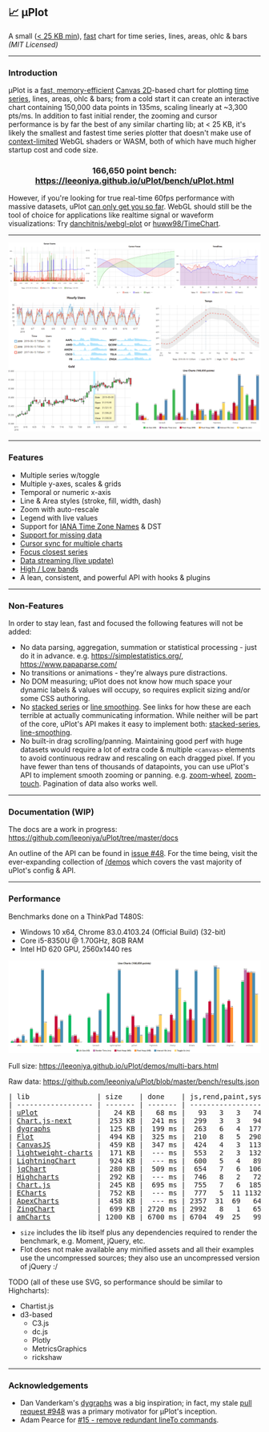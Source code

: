 ## 📈 μPlot

A small ([< 25 KB min](https://github.com/leeoniya/uPlot/tree/master/dist/uPlot.iife.min.js)), [fast](#performance) chart for time series, lines, areas, ohlc & bars _(MIT Licensed)_

---
### Introduction

μPlot is a [fast, memory-efficient](#performance) [Canvas 2D](https://developer.mozilla.org/en-US/docs/Web/API/CanvasRenderingContext2D)-based chart for plotting [time series](https://en.wikipedia.org/wiki/Time_series), lines, areas, ohlc & bars; from a cold start it can create an interactive chart containing 150,000 data points in 135ms, scaling linearly at ~3,300 pts/ms. In addition to fast initial render, the zooming and cursor performance is by far the best of any similar charting lib; at < 25 KB, it's likely the smallest and fastest time series plotter that doesn't make use of [context-limited](https://bugs.chromium.org/p/chromium/issues/detail?id=771792) WebGL shaders or WASM, both of which have much higher startup cost and code size.

<h3 align="center">166,650 point bench: <a href="https://leeoniya.github.io/uPlot/bench/uPlot.html">https://leeoniya.github.io/uPlot/bench/uPlot.html</a></h3>

However, if you're looking for true real-time 60fps performance with massive datasets, uPlot [can only get you so far](https://huww98.github.io/TimeChart/docs/performance).
WebGL should still be the tool of choice for applications like realtime signal or waveform visualizations:
Try [danchitnis/webgl-plot](https://github.com/danchitnis/webgl-plot) or [huww98/TimeChart](https://github.com/huww98/TimeChart).

---
![uPlot Chart](uPlot.png "uPlot Chart")

---
### Features

- Multiple series w/toggle
- Multiple y-axes, scales & grids
- Temporal or numeric x-axis
- Line & Area styles (stroke, fill, width, dash)
- Zoom with auto-rescale
- Legend with live values
- Support for [IANA Time Zone Names](https://en.wikipedia.org/wiki/List_of_tz_database_time_zones) & DST
- [Support for missing data](https://leeoniya.github.io/uPlot/demos/missing-data.html)
- [Cursor sync for multiple charts](https://leeoniya.github.io/uPlot/demos/sync-cursor.html)
- [Focus closest series](https://leeoniya.github.io/uPlot/demos/focus-cursor.html)
- [Data streaming (live update)](https://leeoniya.github.io/uPlot/demos/stream-data.html)
- [High / Low bands](https://leeoniya.github.io/uPlot/demos/high-low-bands.html)
- A lean, consistent, and powerful API with hooks & plugins

---
### Non-Features

In order to stay lean, fast and focused the following features will not be added:

- No data parsing, aggregation, summation or statistical processing - just do it in advance. e.g. https://simplestatistics.org/, https://www.papaparse.com/
- No transitions or animations - they're always pure distractions.
- No DOM measuring; uPlot does not know how much space your dynamic labels & values will occupy, so requires explicit sizing and/or some CSS authoring.
- No [stacked series](https://everydayanalytics.ca/2014/08/stacked-area-graphs-are-not-your-friend.html) or [line smoothing](http://www.vizwiz.com/2011/12/when-you-use-smoothed-line-chart-your.html). See links for how these are each terrible at actually communicating information. While neither will be part of the core, uPlot's API makes it easy to implement both: [stacked-series](https://leeoniya.github.io/uPlot/demos/stacked-series.html), [line-smoothing](https://leeoniya.github.io/uPlot/demos/line-smoothing.html).
- No built-in drag scrolling/panning. Maintaining good perf with huge datasets would require a lot of extra code & multiple `<canvas>` elements to avoid continuous redraw and rescaling on each dragged pixel. If you have fewer than tens of thousands of datapoints, you can use uPlot's API to implement smooth zooming or panning. e.g. [zoom-wheel](https://leeoniya.github.io/uPlot/demos/zoom-wheel.html), [zoom-touch](https://leeoniya.github.io/uPlot/demos/zoom-touch.html). Pagination of data also works well.

---
### Documentation (WIP)

The docs are a work in progress: https://github.com/leeoniya/uPlot/tree/master/docs

An outline of the API can be found in [issue #48](https://github.com/leeoniya/uPlot/issues/48). For the time being, visit the ever-expanding collection of [/demos](https://leeoniya.github.io/uPlot/demos/index.html) which covers the vast majority of uPlot's config & API.

---
### Performance

Benchmarks done on a ThinkPad T480S:

- Windows 10 x64, Chrome 83.0.4103.24 (Official Build) (32-bit)
- Core i5-8350U @ 1.70GHz, 8GB RAM
- Intel HD 620 GPU, 2560x1440 res

![uPlot Performance](perf.png "uPlot Performance")

Full size: https://leeoniya.github.io/uPlot/demos/multi-bars.html

Raw data: https://github.com/leeoniya/uPlot/blob/master/bench/results.json

<pre>
| lib                | size    | done    | js,rend,paint,sys | heap peak,final | interact (10s)      |
| ------------------ | ------- | ------- | ----------------- | --------------- | ------------------- |
| <a href="https://leeoniya.github.io/uPlot/bench/uPlot.html">uPlot</a>              |   24 KB |   68 ms |   93   3   3   74 |  16 MB   3 MB   |  245  434  136  263 |
| <a href="https://leeoniya.github.io/uPlot/bench/Chart.js-next.html">Chart.js-next</a>      |  253 KB |  241 ms |  299   3   3   94 |  35 MB  28 MB   | 3029   35   96 6704 |
| <a href="https://leeoniya.github.io/uPlot/bench/dygraphs.html">dygraphs</a>           |  125 KB |  199 ms |  263   6   4  177 |  64 MB  47 MB   | 2610  268  331  441 |
| <a href="https://leeoniya.github.io/uPlot/bench/Flot.html">Flot</a>               |  494 KB |  325 ms |  210   8   5  290 |  25 MB  24 MB   | ---                 |
| <a href="https://leeoniya.github.io/uPlot/bench/CanvasJS.html">CanvasJS</a>           |  459 KB |  347 ms |  424   4   3  113 |  37 MB  26 MB   | 2499  561  346  456 |
| <a href="https://leeoniya.github.io/uPlot/bench/lightweight-charts.html">lightweight-charts</a> |  171 KB |  --- ms |  553   2   3  132 |  95 MB  84 MB   | 1331  159  213  628 |
| <a href="https://leeoniya.github.io/uPlot/bench/LightningChart.html">LightningChart</a>     |  924 KB |  --- ms |  600   5   4   89 |  39 MB  13 MB   | 9534   34   56  119 |
| <a href="https://leeoniya.github.io/uPlot/bench/jqChart.html">jqChart</a>            |  280 KB |  509 ms |  654   7   6  106 |  92 MB  53 MB   | 1277  400  300  369 |
| <a href="https://leeoniya.github.io/uPlot/bench/Highcharts.html">Highcharts</a>         |  292 KB |  --- ms |  746   8   2   72 |  46 MB  30 MB   | 2102  778  200  290 |
| <a href="https://leeoniya.github.io/uPlot/bench/Chart.js.html">Chart.js</a>           |  245 KB |  695 ms |  755   7   6  185 |  78 MB  78 MB   | 6230    4   10 3009 |
| <a href="https://leeoniya.github.io/uPlot/bench/ECharts.html">ECharts</a>            |  752 KB |  --- ms |  777   5  11 1132 | 120 MB  81 MB   | 2425   60   54 7650 |
| <a href="https://leeoniya.github.io/uPlot/bench/ApexCharts.html">ApexCharts</a>         |  458 KB |  --- ms | 2357  31  69   64 | 162 MB  96 MB   | 2179  219 7806   59 |
| <a href="https://leeoniya.github.io/uPlot/bench/ZingChart.html">ZingChart</a>          |  699 KB | 2720 ms | 2992   8   1   65 | 202 MB 119 MB   | ---                 |
| <a href="https://leeoniya.github.io/uPlot/bench/amCharts.html">amCharts</a>           | 1200 KB | 6700 ms | 6704  49  25   99 | 268 MB 268 MB   | 6700 1414 1183  505 |
</pre>

- `size` includes the lib itself plus any dependencies required to render the benchmark, e.g. Moment, jQuery, etc.
- Flot does not make available any minified assets and all their examples use the uncompressed sources; they also use an uncompressed version of jQuery :/

TODO (all of these use SVG, so performance should be similar to Highcharts):

- Chartist.js
- d3-based
  - C3.js
  - dc.js
  - Plotly
  - MetricsGraphics
  - rickshaw

---
### Acknowledgements

- Dan Vanderkam's [dygraphs](https://github.com/danvk/dygraphs) was a big inspiration; in fact, my stale [pull request #948](https://github.com/danvk/dygraphs/pull/948) was a primary motivator for μPlot's inception.
- Adam Pearce for [#15 - remove redundant lineTo commands](https://github.com/leeoniya/uPlot/issues/15).
